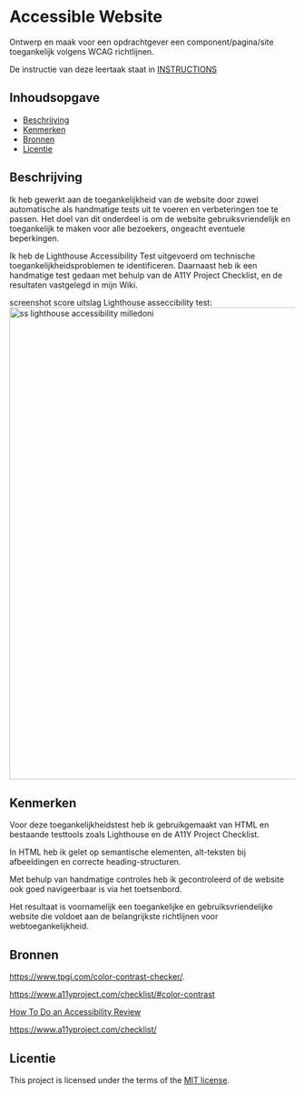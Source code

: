 # Accessible Website

Ontwerp en maak voor een opdrachtgever een component/pagina/site toegankelijk volgens WCAG richtlijnen.

De instructie van deze leertaak staat in [INSTRUCTIONS](https://github.com/fdnd-task/all-human-accessible-website/blob/main/docs/INSTRUCTIONS.md)

## Inhoudsopgave

  * [Beschrijving](#beschrijving)
  * [Kenmerken](#kenmerken)
  * [Bronnen](#bronnen)
  * [Licentie](#licentie)

## Beschrijving

Ik heb gewerkt aan de toegankelijkheid van de website door zowel automatische als handmatige tests uit te voeren en verbeteringen toe te passen. Het doel van dit onderdeel is om de website gebruiksvriendelijk en toegankelijk te maken voor alle bezoekers, ongeacht eventuele beperkingen.

Ik heb de Lighthouse Accessibility Test uitgevoerd om technische toegankelijkheidsproblemen te identificeren. Daarnaast heb ik een handmatige test gedaan met behulp van de A11Y Project Checklist, en de resultaten vastgelegd in mijn Wiki.

screenshot score uitslag Lighthouse asseccibility test: 
<img width="1917" height="830" alt="ss lighthouse accessibility milledoni" src="https://github.com/user-attachments/assets/36956857-56bc-4ccf-a766-4f661dc9279f" />


## Kenmerken

Voor deze toegankelijkheidstest heb ik gebruikgemaakt van HTML en bestaande testtools zoals Lighthouse en de A11Y Project Checklist.

In HTML heb ik gelet op semantische elementen, alt-teksten bij afbeeldingen en correcte heading-structuren.

Met behulp van handmatige controles heb ik gecontroleerd of de website ook goed navigeerbaar is via het toetsenbord.

Het resultaat is voornamelijk een toegankelijke en gebruiksvriendelijke website die voldoet aan de belangrijkste richtlijnen voor webtoegankelijkheid.

## Bronnen

 https://www.tpgi.com/color-contrast-checker/.

 https://www.a11yproject.com/checklist/#color-contrast

[ How To Do an Accessibility Review](https://web.dev/articles/how-to-review)

https://www.a11yproject.com/checklist/
 

## Licentie
This project is licensed under the terms of the [MIT license](./LICENSE).
